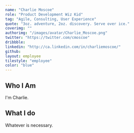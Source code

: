 ```yaml
---
name: "Charlie Moscoe"
role: "Product Development Wiz Kid"
tag: "Agile, Consulting, User Experience"
quote: "3oz. adventure, 2oz. discovery. Serve over ice."
coverimg: ""
authorimg: "/images/avatar/Charlie_Moscoe.png"
twitter: "https://twitter.com/cmoscoe"
dribbble: 
linkedin: "http://ca.linkedin.com/in/charliemoscoe/"
github:
layout: employee
tilestyle: "employee"
color: "blue"
---
```


## Who I Am

I'm Charlie.		

## What I do

Whatever is necessary. 